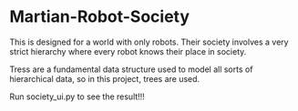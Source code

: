 # Martian-Robot-Society

This is designed for a world with only robots. Their society involves a very strict hierarchy where every robot knows their place in society.

Tress are a fundamental data structure used to model all sorts of hierarchical data, so in this project, trees are used.

Run society_ui.py to see the result!!!
